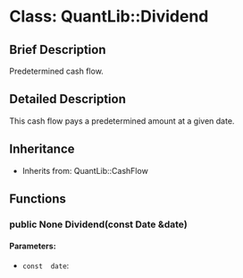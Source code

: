 # Class: QuantLib::Dividend

## Brief Description
Predetermined cash flow. 

## Detailed Description
This cash flow pays a predetermined amount at a given date. 

## Inheritance
- Inherits from: QuantLib::CashFlow

## Functions
### public None Dividend(const Date &date)

#### Parameters:
- `const  date`: 

